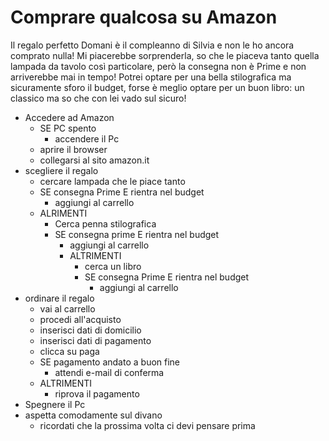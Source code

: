 # Comprare qualcosa su Amazon
Il regalo perfetto
Domani è il compleanno di Silvia e non le ho ancora comprato nulla! Mi
piacerebbe sorprenderla, so che le piaceva tanto quella lampada da tavolo
così particolare, però la consegna non è Prime e non arriverebbe mai in
tempo! Potrei optare per una bella stilografica ma sicuramente sforo il budget,
forse è meglio optare per un buon libro: un classico ma so che con lei vado
sul sicuro!
- Accedere ad Amazon
    -  SE PC spento
        - accendere il Pc
    - aprire il browser
    - collegarsi al sito amazon.it
- scegliere il regalo
    - cercare lampada che le piace tanto
    - SE consegna Prime E rientra nel budget
        - aggiungi al carrello
    - ALRIMENTI
        - Cerca penna stilografica
        - SE consegna prime E rientra nel budget
            - aggiungi al carrello
            - ALTRIMENTI
                - cerca un libro
                - SE consegna Prime E rientra nel budget
                    - aggiungi al carrello
- ordinare il regalo
    - vai al carrello
    - procedi all'acquisto
    - inserisci dati di domicilio
    - inserisci dati di pagamento
    - clicca su paga
    - SE pagamento andato a buon fine
        - attendi e-mail di conferma
    - ALTRIMENTI
        - riprova il pagamento
- Spegnere il Pc
- aspetta comodamente sul divano
    - ricordati che la prossima volta ci devi pensare prima








